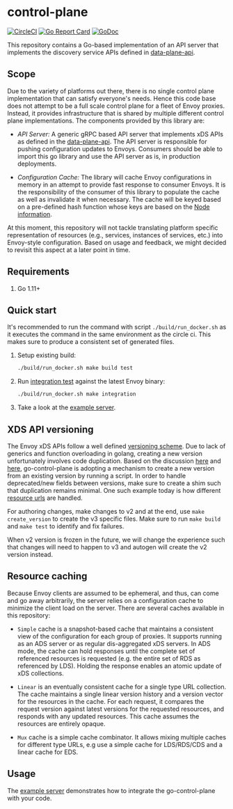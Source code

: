 # control-plane

[![CircleCI](https://circleci.com/gh/envoyproxy/go-control-plane.svg?style=svg)](https://circleci.com/gh/envoyproxy/go-control-plane)
[![Go Report Card](https://goreportcard.com/badge/github.com/durd07/go-control-plane)](https://goreportcard.com/report/github.com/durd07/go-control-plane)
[![GoDoc](https://godoc.org/github.com/durd07/go-control-plane?status.svg)](https://godoc.org/github.com/durd07/go-control-plane)

This repository contains a Go-based implementation of an API server that
implements the discovery service APIs defined in
[data-plane-api](https://github.com/envoyproxy/data-plane-api).


## Scope

Due to the variety of platforms out there, there is no single
control plane implementation that can satisfy everyone's needs. Hence this
code base does not attempt to be a full scale control plane for a fleet of
Envoy proxies. Instead, it provides infrastructure that is shared by
multiple different control plane implementations. The components provided
by this library are:

* _API Server:_ A generic gRPC based API server that implements xDS APIs as defined
  in the
  [data-plane-api](https://github.com/envoyproxy/data-plane-api). The API
  server is responsible for pushing configuration updates to
  Envoys. Consumers should be able to import this go library and use the
  API server as is, in production deployments.

* _Configuration Cache:_ The library will cache Envoy configurations in
memory in an attempt to provide fast response to consumer Envoys. It is the
responsibility of the consumer of this library to populate the cache as
well as invalidate it when necessary. The cache will be keyed based on a
pre-defined hash function whose keys are based on the
[Node information](https://github.com/envoyproxy/data-plane-api/blob/d4988844024d0bcff4bcd030552eabe3396203fa/api/base.proto#L26-L36).

At this moment, this repository will not tackle translating platform
specific representation of resources (e.g., services, instances of
services, etc.) into Envoy-style configuration. Based on usage and
feedback, we might decided to revisit this aspect at a later point in time.

## Requirements

1. Go 1.11+

## Quick start

It's recommended to run the command with script `./build/run_docker.sh` as it executes the command
in the same environment as the circle ci. This makes sure to produce a consistent set of generated files.

1. Setup existing build:

    ```sh
    ./build/run_docker.sh make build test
    ```

1. Run [integration test](pkg/test/main/README.md) against the latest Envoy binary:

    ```sh
    ./build/run_docker.sh make integration
    ```

1. Take a look at the [example server](internal/example/README.md).


## XDS API versioning

The Envoy xDS APIs follow a well defined [versioning scheme](https://www.envoyproxy.io/docs/envoy/latest/configuration/overview/versioning).
Due to lack of generics and function overloading in golang, creating a new version unfortunately involves code duplication.
Based on the discussion [here](https://docs.google.com/document/d/1ZkHpz6DwEUmAlG0kb2Mgu4iaeQC2Bbb0egMbECoNNKY/edit?ts=5e602993#heading=h.15nsmgmjaaml) and [here](https://envoyproxy.slack.com/archives/C7LDJTM6Z/p1582925082005300), go-control-plane is adopting a mechanism to create a new version from an existing version by running a script.
In order to handle deprecated/new fields between versions, make sure to create a shim such that duplication remains minimal. One such example today is how different [resource urls](https://github.com/durd07/go-control-plane/tree/master/pkg/resource) are handled.

For authoring changes, make changes to v2 and at the end, use `make create_version` to create the v3 specific files.
Make sure to run `make build` and `make test` to identify and fix failures.

When v2 version is frozen in the future, we will change the experience such that changes will need to happen to v3 and autogen will create the v2 version instead.

## Resource caching

Because Envoy clients are assumed to be ephemeral, and thus, can come and go
away arbitrarily, the server relies on a configuration cache to minimize the
client load on the server. There are several caches available in this
repository:

- `Simple` cache is a snapshot-based cache that maintains a consistent view of
  the configuration for each group of proxies. It supports running as an ADS
  server or as regular dis-aggregated xDS servers. In ADS mode, the cache can
  hold responses until the complete set of referenced resources is requested
  (e.g. the entire set of RDS as referenced by LDS). Holding the response
  enables an atomic update of xDS collections.

- `Linear` is an eventually consistent cache for a single type URL collection.
  The cache maintains a single linear version history and a version vector for
  the resources in the cache. For each request, it compares the request version
  against latest versions for the requested resources, and responds with any
  updated resources. This cache assumes the resources are entirely opaque.

- `Mux` cache is a simple cache combinator. It allows mixing multiple caches
  for different type URLs, e.g use a simple cache for LDS/RDS/CDS and a linear
  cache for EDS.

## Usage

The [example server](internal/example/README.md) demonstrates how to integrate the go-control-plane with your code.

